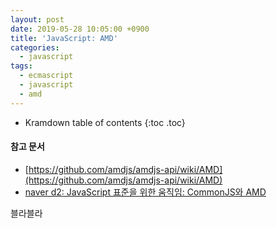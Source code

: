 ```yaml
---
layout: post
date: 2019-05-28 10:05:00 +0900
title: 'JavaScript: AMD'
categories:
  - javascript
tags:
  - ecmascript
  - javascript
  - amd
---
```


* Kramdown table of contents
{:toc .toc}

#### 참고 문서

- [https://github.com/amdjs/amdjs-api/wiki/AMD](https://github.com/amdjs/amdjs-api/wiki/AMD)
- [naver d2: JavaScript 표준을 위한 움직임: CommonJS와 AMD](https://d2.naver.com/helloworld/12864)

블라블라
